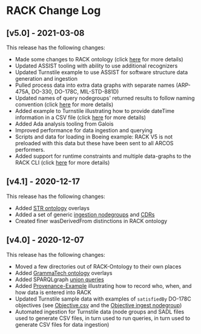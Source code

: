 # RACK Change Log

## [v5.0] - 2021-03-08

This release has the following changes:

- Made some changes to RACK ontology (click [here](https://github.com/ge-high-assurance/RACK/wiki/RACK-v5.0-Ontology-Changelog) for more details)
- Updated ASSIST tooling with ability to use additional recognizers
- Updated Turnstile example to use ASSIST for software structure data generation and ingestion
- Pulled process data into extra data graphs with separate names (ARP-475A, DO-330, DO-178C, MIL-STD-881D)
- Updated names of query nodegroups' returned results to follow naming convention (click [here](https://github.com/ge-high-assurance/RACK/blob/master/nodegroups/queries/README.md) for more details)
- Added example to Turnstile illustrating how to provide dateTime information in a CSV file (click [here](https://github.com/ge-high-assurance/RACK/wiki/RACK-dateTime) for more details)
- Added Ada analysis tooling from Galois
- Improved performance for data ingestion and querying
- Scripts and data for loading in Boeing example: RACK V5 is not preloaded with this data but these have been sent to all ARCOS performers.
- Added support for runtime constraints and multiple data-graphs to the RACK CLI (click [here](https://github.com/ge-high-assurance/RACK/wiki/RACK-CLI) for more details)

## [v4.1] - 2020-12-17

This release has the following changes:

- Added [STR ontology](https://github.com/ge-high-assurance/RACK/tree/master/STR-Ontology) overlays
- Added a set of generic [ingestion nodegroups](https://github.com/ge-high-assurance/RACK/tree/master/nodegroups/ingestion) and [CDRs](https://github.com/ge-high-assurance/RACK/tree/master/nodegroups/CDR)
- Created finer wasDerivedFrom distinctions in RACK ontology

## [v4.0] - 2020-12-07

This release has the following changes:

- Moved a few directories out of RACK-Ontology to their own places
- Added [GrammaTech ontology](https://github.com/ge-high-assurance/RACK/tree/master/GrammaTech-Ontology) overlays
- Added SPARQLgraph [union queries](https://github.com/ge-semtk/semtk/wiki/Queries-Advanced-Topics)
- Added [Provenance-Example](https://github.com/ge-high-assurance/RACK/tree/master/Provenance-Example) illustrating how to record who, when, and how data is entered into RACK
- Updated Turnstile sample data with examples of `satisfiedBy` DO-178C objectives (see [Objective.csv](https://github.com/ge-high-assurance/RACK/blob/master/Turnstile-Ontology/99-Utils/Data/Objective.csv) and the [Objective ingest nodegroup](https://github.com/ge-high-assurance/RACK/blob/master/Turnstile-Ontology/99-Utils/NodeGroups/Ingest-Objective.json))
- Automated ingestion for Turnstile data (node groups and SADL files used to generate CSV files, in turn used to run queries, in turn used to generate CSV files for data ingestion)
